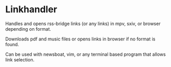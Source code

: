 # Linkhandler
Handles and opens rss-bridge links (or any links) in mpv, sxiv, or browser depending on format. 

Downloads pdf and music files or opens links in browser if no format is found.

Can be used with newsboat, vim, or any terminal based program that allows link selection.

